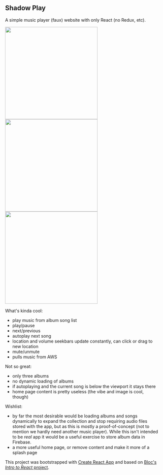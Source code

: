 ## Shadow Play

A simple music player (faux) website with only React (no Redux, etc).

<img src="https://www.dropbox.com/s/9etfszwepmv2l4l/Screenshot%202017-10-26%2013.56.21.png?raw=1" width="300">

<img src="https://www.dropbox.com/s/quk2lot58pcpxe6/Screenshot%202017-10-26%2013.56.45.png?raw=1" width="300">

<img src="https://www.dropbox.com/s/iy8gisg07xc3sqj/Screenshot%202017-10-26%2013.57.04.png?raw=1" width="300">

What's kinda cool:
- play music from album song list
- play/pause
- next/previous
- autoplay next song
- location and volume seekbars update constantly, can click or drag to new location
- mute/unmute
- pulls music from AWS

Not so great:
- only three albums
- no dynamic loading of albums
- if autoplaying and the current song is below the viewport it stays there
- home page content is pretty useless (the vibe and image is cool, though)

Wishlist:
- by far the most desirable would be loading albums and songs dynamically to expand the collection and stop requiring audio files stored with the app, but as this is mostly a proof-of-concept (not to mention we hardly need another music player). While this isn't intended to be _real_ app it would be a useful exercise to store album data in Firebase.
- a more useful home page, or remove content and make it more of a splash page

This project was bootstrapped with [Create React App](https://github.com/facebookincubator/create-react-app) and based on [Bloc's _Intro to React_ project](bloc.io).
